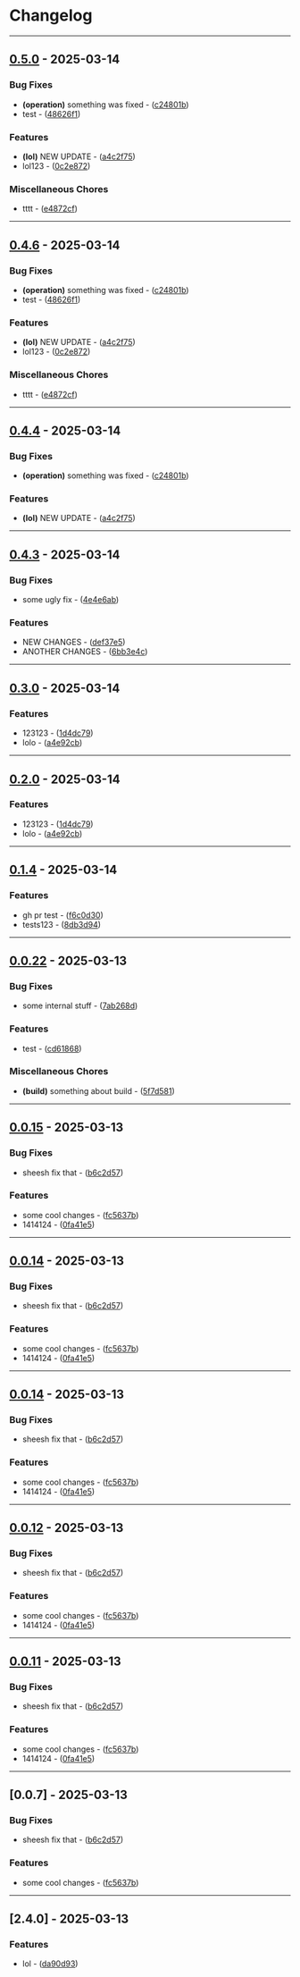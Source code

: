 # Changelog

---
## [0.5.0](https://github.com/arxdeus/modulisto/compare/modulisto-v0.4.3..0.5.0) - 2025-03-14

### Bug Fixes

- **(operation)** something was fixed - ([c24801b](https://github.com/arxdeus/modulisto/commit/c24801bc84f3a6c71c738f9da6b6bf4509880ce7))
- test - ([48626f1](https://github.com/arxdeus/modulisto/commit/48626f1841d014be28d5bcfb857d14c849363275))

### Features

- **(lol)** NEW UPDATE - ([a4c2f75](https://github.com/arxdeus/modulisto/commit/a4c2f758a7e2014f35fbfdf0fd0a329759195c92))
- lol123 - ([0c2e872](https://github.com/arxdeus/modulisto/commit/0c2e872d6b527b36b1636a3673aeb4f2a762dabc))

### Miscellaneous Chores

- tttt - ([e4872cf](https://github.com/arxdeus/modulisto/commit/e4872cf98e3fee75c0d8f0e408c120c6d55bd794))

---
## [0.4.6](https://github.com/arxdeus/modulisto/compare/modulisto-v0.4.3..0.4.6) - 2025-03-14

### Bug Fixes

- **(operation)** something was fixed - ([c24801b](https://github.com/arxdeus/modulisto/commit/c24801bc84f3a6c71c738f9da6b6bf4509880ce7))
- test - ([48626f1](https://github.com/arxdeus/modulisto/commit/48626f1841d014be28d5bcfb857d14c849363275))

### Features

- **(lol)** NEW UPDATE - ([a4c2f75](https://github.com/arxdeus/modulisto/commit/a4c2f758a7e2014f35fbfdf0fd0a329759195c92))
- lol123 - ([0c2e872](https://github.com/arxdeus/modulisto/commit/0c2e872d6b527b36b1636a3673aeb4f2a762dabc))

### Miscellaneous Chores

- tttt - ([e4872cf](https://github.com/arxdeus/modulisto/commit/e4872cf98e3fee75c0d8f0e408c120c6d55bd794))

---
## [0.4.4](https://github.com/arxdeus/modulisto/compare/modulisto-v0.4.3..0.4.4) - 2025-03-14

### Bug Fixes

- **(operation)** something was fixed - ([c24801b](https://github.com/arxdeus/modulisto/commit/c24801bc84f3a6c71c738f9da6b6bf4509880ce7))

### Features

- **(lol)** NEW UPDATE - ([a4c2f75](https://github.com/arxdeus/modulisto/commit/a4c2f758a7e2014f35fbfdf0fd0a329759195c92))

---
## [0.4.3](https://github.com/arxdeus/modulisto/compare/modulisto-v0.3.0..0.4.3) - 2025-03-14

### Bug Fixes

- some ugly fix - ([4e4e6ab](https://github.com/arxdeus/modulisto/commit/4e4e6abb542ab75c365ad0b7d5fd9b6e9752afed))

### Features

- NEW CHANGES - ([def37e5](https://github.com/arxdeus/modulisto/commit/def37e573356501983a764891b5e4217f36fa722))
- ANOTHER CHANGES - ([6bb3e4c](https://github.com/arxdeus/modulisto/commit/6bb3e4c563cdc54d31f5632bdefd8c568e5d06d5))

---
## [0.3.0](https://github.com/arxdeus/modulisto/compare/modulisto-v0.1.4..0.3.0) - 2025-03-14

### Features

- 123123 - ([1d4dc79](https://github.com/arxdeus/modulisto/commit/1d4dc792f03505dde85302338cfce55e3c8f11ea))
- lolo - ([a4e92cb](https://github.com/arxdeus/modulisto/commit/a4e92cba6769e754a0877e1d31aa3b87f1094675))

---
## [0.2.0](https://github.com/arxdeus/modulisto/compare/modulisto-v0.1.4..0.2.0) - 2025-03-14

### Features

- 123123 - ([1d4dc79](https://github.com/arxdeus/modulisto/commit/1d4dc792f03505dde85302338cfce55e3c8f11ea))
- lolo - ([a4e92cb](https://github.com/arxdeus/modulisto/commit/a4e92cba6769e754a0877e1d31aa3b87f1094675))

---
## [0.1.4](https://github.com/arxdeus/modulisto/compare/modulisto-v0.0.22..0.1.4) - 2025-03-14

### Features

- gh pr test - ([f6c0d30](https://github.com/arxdeus/modulisto/commit/f6c0d30eb040522123c3db95588fa72a561ca44b))
- tests123 - ([8db3d94](https://github.com/arxdeus/modulisto/commit/8db3d9401e184c57e85c3fb5be65104371f047f6))

---
## [0.0.22](https://github.com/arxdeus/modulisto/compare/modulisto-v2.2.8..0.0.22) - 2025-03-13

### Bug Fixes

- some internal stuff - ([7ab268d](https://github.com/arxdeus/modulisto/commit/7ab268d31568fa2e946b8610a68c3731c88c855b))

### Features

- test - ([cd61868](https://github.com/arxdeus/modulisto/commit/cd61868b17759ea0ee01a42d1edd75a97d7ea76c))

### Miscellaneous Chores

- **(build)** something about build - ([5f7d581](https://github.com/arxdeus/modulisto/commit/5f7d581e55e5ad8f64a9ac320f530e4a3f3d497f))

---
## [0.0.15](https://github.com/arxdeus/modulisto/compare/modulisto-v0.0.4..0.0.15) - 2025-03-13

### Bug Fixes

- sheesh fix that - ([b6c2d57](https://github.com/arxdeus/modulisto/commit/b6c2d57d18bb92c0ff3817f10dc92fc1cf9057e4))

### Features

- some cool changes - ([fc5637b](https://github.com/arxdeus/modulisto/commit/fc5637b0936834c1b630413c8916bdd4bfc62157))
- 1414124 - ([0fa41e5](https://github.com/arxdeus/modulisto/commit/0fa41e5c361c944bf75d32bd790638ff75f44ea9))

---
## [0.0.14](https://github.com/arxdeus/modulisto/compare/modulisto-v0.0.4..0.0.14) - 2025-03-13

### Bug Fixes

- sheesh fix that - ([b6c2d57](https://github.com/arxdeus/modulisto/commit/b6c2d57d18bb92c0ff3817f10dc92fc1cf9057e4))

### Features

- some cool changes - ([fc5637b](https://github.com/arxdeus/modulisto/commit/fc5637b0936834c1b630413c8916bdd4bfc62157))
- 1414124 - ([0fa41e5](https://github.com/arxdeus/modulisto/commit/0fa41e5c361c944bf75d32bd790638ff75f44ea9))

---
## [0.0.14](https://github.com/arxdeus/modulisto/compare/modulisto-v0.0.4..0.0.14) - 2025-03-13

### Bug Fixes

- sheesh fix that - ([b6c2d57](https://github.com/arxdeus/modulisto/commit/b6c2d57d18bb92c0ff3817f10dc92fc1cf9057e4))

### Features

- some cool changes - ([fc5637b](https://github.com/arxdeus/modulisto/commit/fc5637b0936834c1b630413c8916bdd4bfc62157))
- 1414124 - ([0fa41e5](https://github.com/arxdeus/modulisto/commit/0fa41e5c361c944bf75d32bd790638ff75f44ea9))

---
## [0.0.12](https://github.com/arxdeus/modulisto/compare/modulisto-v0.0.4..0.0.12) - 2025-03-13

### Bug Fixes

- sheesh fix that - ([b6c2d57](https://github.com/arxdeus/modulisto/commit/b6c2d57d18bb92c0ff3817f10dc92fc1cf9057e4))

### Features

- some cool changes - ([fc5637b](https://github.com/arxdeus/modulisto/commit/fc5637b0936834c1b630413c8916bdd4bfc62157))
- 1414124 - ([0fa41e5](https://github.com/arxdeus/modulisto/commit/0fa41e5c361c944bf75d32bd790638ff75f44ea9))

---
## [0.0.11](https://github.com/arxdeus/modulisto/compare/modulisto-v0.0.4..0.0.11) - 2025-03-13

### Bug Fixes

- sheesh fix that - ([b6c2d57](https://github.com/arxdeus/modulisto/commit/b6c2d57d18bb92c0ff3817f10dc92fc1cf9057e4))

### Features

- some cool changes - ([fc5637b](https://github.com/arxdeus/modulisto/commit/fc5637b0936834c1b630413c8916bdd4bfc62157))
- 1414124 - ([0fa41e5](https://github.com/arxdeus/modulisto/commit/0fa41e5c361c944bf75d32bd790638ff75f44ea9))

---
## [0.0.7] - 2025-03-13

### Bug Fixes

- sheesh fix that - ([b6c2d57](https://github.com/arxdeus/modulisto/commit/b6c2d57d18bb92c0ff3817f10dc92fc1cf9057e4))

### Features

- some cool changes - ([fc5637b](https://github.com/arxdeus/modulisto/commit/fc5637b0936834c1b630413c8916bdd4bfc62157))

---
## [2.4.0] - 2025-03-13

### Features

- lol - ([da90d93](https://github.com/arxdeus/modulisto/commit/da90d93ddec54f8d53f0511452595f24ee509990))

